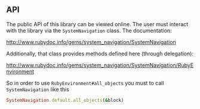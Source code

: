 API
---

The public API of this library can be viewed online. The user must interact
with the library via the `SystemNavigation` class. The documentation:

http://www.rubydoc.info/gems/system_navigation/SystemNavigation

Additionally, that class provides methods defined here (through delegation):

http://www.rubydoc.info/gems/system_navigation/SystemNavigation/RubyEnvironment

So in order to use `RubyEnvironment#all_objects` you must to call
`SystemNavigation` like this

```ruby
SystemNavigation.default.all_objects(&block)
```
